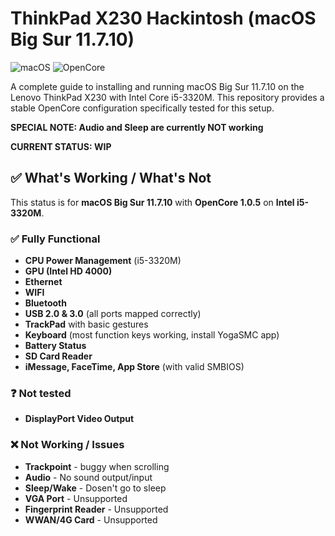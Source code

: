 # ThinkPad X230 Hackintosh (macOS Big Sur 11.7.10)

![macOS](https://img.shields.io/badge/macOS-Big%20Sur%2011.7.10-orange?style=for-the-badge&logo=apple) ![OpenCore](https://img.shields.io/badge/OpenCore-1.0.5-blue?style=for-the-badge) 

A complete guide to installing and running macOS Big Sur 11.7.10 on the Lenovo ThinkPad X230 with Intel Core i5-3320M. This repository provides a stable OpenCore configuration specifically tested for this setup.

**SPECIAL NOTE: Audio and Sleep are currently NOT working**

**CURRENT STATUS: WIP**


## ✅ What's Working / What's Not

This status is for **macOS Big Sur 11.7.10** with **OpenCore 1.0.5** on **Intel i5-3320M**.

### ✅ Fully Functional

* **CPU Power Management** (i5-3320M)
* **GPU (Intel HD 4000)** 
* **Ethernet** 
* **WIFI**
* **Bluetooth** 
* **USB 2.0 & 3.0** (all ports mapped correctly)
* **TrackPad** with basic gestures
* **Keyboard** (most function keys working, install YogaSMC app)
* **Battery Status**
* **SD Card Reader**
* **iMessage, FaceTime, App Store** (with valid SMBIOS)

### ❓ Not tested

* **DisplayPort Video Output**

### ❌ Not Working / Issues

* **Trackpoint** - buggy when scrolling
* **Audio** - No sound output/input
* **Sleep/Wake** - Dosen't go to sleep
* **VGA Port** - Unsupported
* **Fingerprint Reader** - Unsupported
* **WWAN/4G Card** - Unsupported

